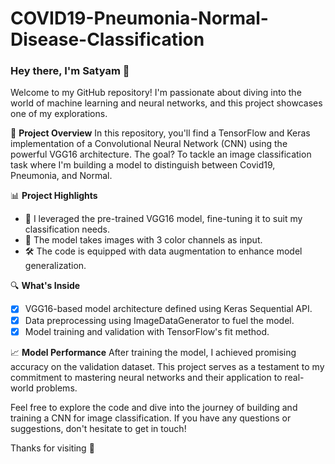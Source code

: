 # COVID19-Pneumonia-Normal-Disease-Classification
### Hey there, I'm Satyam 👋

Welcome to my GitHub repository! I'm passionate about diving into the world of machine learning and neural networks, and this project showcases one of my explorations.

🚀 **Project Overview**
In this repository, you'll find a TensorFlow and Keras implementation of a Convolutional Neural Network (CNN) using the powerful VGG16 architecture.
The goal? To tackle an image classification task where I'm building a model to distinguish between Covid19, Pneumonia, and Normal. 

📊 **Project Highlights**
- 🧠 I leveraged the pre-trained VGG16 model, fine-tuning it to suit my classification needs.
- 📸 The model takes images with 3 color channels as input.
- 🛠️ The code is equipped with data augmentation to enhance model generalization.

🔍 **What's Inside**
- [x] VGG16-based model architecture defined using Keras Sequential API.
- [x] Data preprocessing using ImageDataGenerator to fuel the model.
- [x] Model training and validation with TensorFlow's fit method.

📈 **Model Performance**
After training the model, I achieved promising accuracy on the validation dataset. This project serves as a testament to my commitment to mastering neural networks and their application to real-world problems.

Feel free to explore the code and dive into the journey of building and training a CNN for image classification. If you have any questions or suggestions, don't hesitate to get in touch!

Thanks for visiting 🌟
